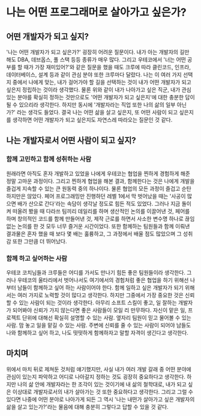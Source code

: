 # 나는 어떤 프로그래머로 살아가고 싶은가?
## 어떤 개발자가 되고 싶지?
'나는 어떤 개발자가 되고 싶은가?' 굉장히 어려운 질문이다. 내가 아는 개발자의 길만 해도 DBA, 데브옵스, 풀 스택 등등 종류가 매우 많다.
그리고 우테코에서 '너는 어떤 공부를 할 때가 가장 재미있어?'와 같은 질문을 했을 때도 크루에 따라 클린코드, 인프라, 데이터베이스, 설계 등과 같이 관심 분야 또한 크루마다 달랐다.
나는 이 여러 가지 선택지 중에서 나에게 맞는, 내가 걸어가야 할 길을 선택하는 것이 내가 어떤 개발자가 되고 싶은지 정립하는 것이라 생각했다.
물론 위와 같이 내가 나아가고 싶은 직군, 내가 관심 있는 분야를 확실히 정하는 것만으로도 '어떤 개발자가 되고 싶은지'에 대한 충분한 답이 될 수 있으리라 생각한다.
하지만 동시에 '개발자라는 직업 또한 나의 삶의 일부 아닌가?' 라는 생각도 들었다. 
결국 나는 어떤 삶을 살고 싶은지, 또 어떤 사람이 되고 싶은지를 생각하면 어떤 개발자가 되고 싶은지도 자연스레 따라오는 질문인 것 같다. 

## 나는 개발자로서 어떤 사람이 되고 싶지?
### 함께 고민하고 함께 성취하는 사람
원래라면 아직도 혼자 개발하고 있었을 나에게 우테코는 협업을 찐하게 경험하게 해준 정말 고마운 과정이다.
그리고 찐하게 협업을 해본 결과, 함께한다는 것은 나에게 개발을 즐겁게 지속할 수 있는 큰 원동력 중의 하나이다.
물론 협업의 모든 과정이 즐겁고 순탄하지만은 않았다. 페어 프로그래밍만 진행하던 레벨 1에서 막 벗어났을 때는 '사공이 많으면 배가 산으로 간다'라는 속담이 생각날 정도로 힘든 적도 있었다.
그러나 지금 돌이켜 떠올려 봤을 때 다라쓰 팀끼리 데일리를 하며 생산적인 논의를 이끌어낸 것, 페어를 하며 창의적인 코드를 함께 만들어낸 것, 제작 근로를 하면서 사소한 변수명 하나로 끊임없는 논의를 한 것 모두 너무 즐거운 시간이었다.
또한 함께하는 팀원들과 함께 이뤄낸 결과물은 혼자 했을 때 보다 몇 배는 훌륭하고, 그 과정에서 배울 점도 많았으며 그 성취감 또한 그만큼 더 뛰어났다.

### 함께 하고 싶어하는 사람
우테코 코치님들과 크루들은 어디를 가서도 만나기 힘든 좋은 팀원들이라 생각한다. 그러나 우테코의 울타리에서 벗어나서도 여기에서의 경험처럼 좋은 협업을 하기 위해선 나부터 남들이 함께하고 싶어 하는 사람이어야 한다. 
함께 일하고 싶은 개발자가 되기 위해서는 여러 가지로 노력할 것이 많다고 생각한다. 하지만 그중에서 가장 중요한 것은 신뢰할 수 있는 사람이 되는 것이라 생각한다. 
아무리 소프트 스킬이 좋고, 일 잘하는 개발자가 되어봐야 신뢰가 가지 않는다면 좋은 사람들이 모일 리 만무하다. 
자신이 맡은 일, 프로젝트 단위에 대해선 확실히 설명할 수 있는 사람. 옆자리 팀원이 믿고 물어볼 수 있는 사람. 맘 놓고 일을 맡길 수 있는 사람.
주변에 신뢰를 줄 수 있는 사람이 되어야 남들도 나와 함께하고 싶어 하고, 나도 떳떳하게 함께하자고 말할 자격이 생긴다고 생각한다.

## 마치며
위에서 마치 뒤로 제쳐둔 것처럼 얘기했지만, 사실 내가 여러 개발 갈래 중 어떤 분야에 관심이 있는지 파악하고 어디로 나아갈지 정하는 것도 굉장히 중요하다고 생각한다.
하지만 나의 삶 안에 개발자라는 한 조각이 있는 것이기에 내 삶의 철학대로, 내가 되고 싶은 이상대로 개발자로서의 내가 살아가는 것 또한 중요하다고 생각한다.
그리고 그럴 수 있다면 나중에 어떤 분야로 나아가게 되든 그 역시 '나는 내떤가 살아가고 싶은 개발자의 삶을 살고 있는가?'라는 물음에 대해 충분히 그렇다고 답할 수 있을 것 같다. 
